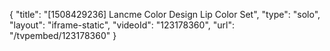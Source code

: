 {
    "title": "[1508429236] Lancme Color Design Lip Color Set",
    "type": "solo",
    "layout": "iframe-static",
    "videoId": "123178360",
    "url": "\/tvpembed\/123178360"
}